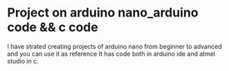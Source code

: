 # Project on arduino nano_arduino code && c code
I have strated creating projects of arduino nano from beginner to advanced and you can use it as reference
It has code both in arduino ide and atmel studio in c.
